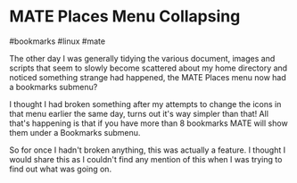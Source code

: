 # MATE Places Menu Collapsing

#bookmarks
#linux
#mate

The other day I was generally tidying the various document, images and scripts that seem to slowly become scattered 
about my home directory and noticed something strange had happened, the MATE Places menu now had a bookmarks submenu?

I thought I had broken something after my attempts to change the icons in that menu earlier the same day, turns out it's
way simpler than that! All that's happening is that if you have more than 8 bookmarks MATE will show them under a 
Bookmarks submenu.

So for once I hadn't broken anything, this was actually a feature. I thought I would share this as I couldn't find any 
mention of this when I was trying to find out what was going on.
